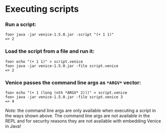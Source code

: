 # Executing scripts

### Run a script:

```text
foo> java -jar venice-1.5.0.jar -script "(+ 1 1)"
=> 2
```

### Load the script from a file and run it:

```text
foo> echo "(+ 1 1)" > script.venice
foo> java -jar venice-1.5.0.jar -file script.venice
=> 2
```

### Venice passes the command line args as `*ARGV*` vector:

```text
foo> echo "(+ 1 (long (nth *ARGV* 2)))" > script.venice
foo> java -jar venice-1.5.0.jar -file script.venice 3
=> 4
```

*Note:* the command line args are only available when executing a script 
in the ways shown above. The command line args are not available in the REPL
and for security reasons they are not available with embedding Venice in Java! 

